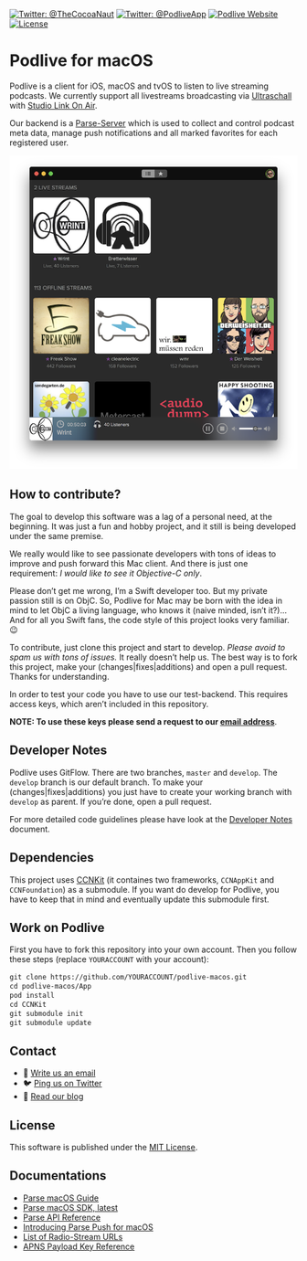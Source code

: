 [![Twitter: @TheCocoaNaut](https://img.shields.io/badge/Twitter-@TheCocoaNaut-c9d840.svg?style=flat)](https://twitter.com/TheCocoaNaut)
[![Twitter: @PodliveApp](https://img.shields.io/badge/Twitter-@PodliveApp-ca94d4.svg?style=flat)](https://twitter.com/PodliveApp)
[![Podlive Website](https://img.shields.io/website-up-down-ca94d4-red/http/shields.io.svg?label=Podlive-Website)](https://podlive.io)
[![License](https://img.shields.io/badge/license-MIT-blue.svg?style=flat)](http://cocoanaut.mit-license.org)

# Podlive for macOS

Podlive is a client for iOS, macOS and tvOS to listen to live streaming podcasts. We currently support all livestreams broadcasting via [Ultraschall](http://ultraschall.fm) with [Studio Link On Air](https://studio-link.de).

Our backend is a [Parse-Server](http://parseplatform.org) which is used to collect and control podcast meta data, manage push notifications and all marked favorites for each registered user.

![](screenshot1.png)

## How to contribute?
The goal to develop this software was a lag of a personal need, at the beginning. It was just a fun and hobby project, and it still is being developed under the same premise.

We really would like to see passionate developers with tons of ideas to improve and push forward this Mac client. And there is just one requirement: *I would like to see it Objective-C only*.

Please don’t get me wrong, I’m a Swift developer too. But my private passion still is on ObjC. So, Podlive for Mac may be born with the idea in mind to let ObjC a living language, who knows it (naive minded, isn’t it?)...  
And for all you Swift fans, the code style of this project looks very familiar. 😉

To contribute, just clone this project and start to develop. *Please avoid to spam us with tons of issues.* It really doesn’t help us. The best way is to fork this project, make your (changes|fixes|additions) and open a pull request. Thanks for understanding.

In order to test your code you have to use our test-backend. This requires access keys, which aren’t included in this repository.

**NOTE: To use these keys please send a request to our [email address](mailto:mail@podlive.io?Subject=Parse-Server-Key-Request)**.


## Developer Notes
Podlive uses GitFlow. There are two branches, `master` and `develop`. The `develop` branch is our default branch. To make your (changes|fixes|additions) you just have to create your working branch with `develop` as parent. If you’re done, open a pull request.

For more detailed code guidelines please have look at the [Developer Notes](Developer-Notes.md) document.

## Dependencies

This project uses [CCNKit](https://github.com/phranck/CCNKit) (it containes two frameworks, `CCNAppKit` and `CCNFoundation`) as a submodule. If you want do develop for Podlive, you have to keep that in mind and eventually update this submodule first.

## Work on Podlive

First you have to fork this repository into your own account. Then you follow these steps (replace `YOURACCOUNT` with your account):

```
git clone https://github.com/YOURACCOUNT/podlive-macos.git
cd podlive-macos/App
pod install
cd CCNKit
git submodule init
git submodule update
```

## Contact

* 📨 [Write us an email](mailto:mail@podlive.io)
* 🐦 [Ping us on Twitter](https://twitter.com/PodliveApp)
* 📝 [Read our blog](https://podlive.io/blog)

## License
This software is published under the [MIT License](http://cocoanaut.mit-license.org).

## Documentations

* [Parse macOS Guide](http://parseplatform.github.io/docs/macos/guide/)
* [Parse macOS SDK, latest](https://github.com/ParsePlatform/Parse-SDK-iOS-OSX/releases/tag/1.14.3)
* [Parse API Reference](https://parseplatform.github.io/Parse-SDK-iOS-OSX/api/)
* [Introducing Parse Push for macOS](http://blog.parse.com/announcements/introducing-parse-push-for-os-x/)
* [List of Radio-Stream URLs](http://www.chip.de/artikel/Webradio-Live-Stream-Alle-Sender-im-ueberblick_56137550.html)
* [APNS Payload Key Reference](https://developer.apple.com/library/content/documentation/NetworkingInternet/Conceptual/RemoteNotificationsPG/PayloadKeyReference.html#//apple_ref/doc/uid/TP40008194-CH17-SW1)
